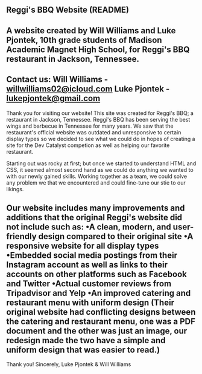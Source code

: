 Reggi's BBQ Website (README)
-------------------
A website created by Will Williams and Luke Pjontek, 10th grade students of 
Madison Academic Magnet High School, for Reggi's BBQ restaurant in Jackson, 
Tennessee.
-------------------
Contact us:
Will Williams - willwilliams02@icloud.com
Luke Pjontek - lukepjontek@gmail.com
-------------------
Thank you for visiting our website! This site was created for Reggi's BBQ; a 
restaurant in Jackson, Tennessee. Reggi's BBQ has been serving the best wings 
and barbecue in Tennessee for many years. We saw that the restaurant's official 
website was outdated and unresponsive to certain display types so we decided to
see what we could do in hopes of creating a site for the Dev Catalyst competion
as well as helping our favorite restaurant. 

Starting out was rocky at first; but once we started to understand HTML and CSS, 
it seemed almost second hand as we could do anything we wanted to with our newly 
gained skills. Working together as a team, we could solve any problem we that we 
encountered and could fine-tune our stie to our likings.

Our website includes many improvements and additions that the original Reggi's 
website did not include such as:
  •A clean, modern, and user-friendly design compared to their original site
  •A responsive website for all display types
  •Embedded social media postings from their Instagram account as well as links
  to their accounts on other platforms such as Facebook and Twitter
  •Actual customer reviews from Tripadvisor and Yelp
  •An improved catering and restaurant menu with uniform design (Their original
  website had conflicting designs between the catering and restaurant menu, one 
  was a PDF document and the other was just an image, our redesign made the two 
  have a simple and uniform design that was easier to read.)
-------------------
Thank you!
Sincerely,
Luke Pjontek & Will Williams
